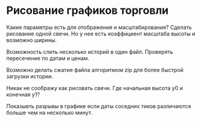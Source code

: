 ﻿# Рисование графиков торговли
Какие параметры есть для отображения и масштабирования?
Сделать рисование одной свечи. Но у нее есть коэффициент масштаба высоты и
возможно ширины.

Возможность слить несколько историй в один файл. Проверять пересечение по
датам и ценам.

Возможно делать сжатие файла алгоритмом zip для более быстрой загрузки истории.

Никак не соображу как рисовать свечи. Где начальная высота y0 и конечная y1?

Показывть разрывы в графике если даты соседних тиков различаются больше чем
на несколько минут.
